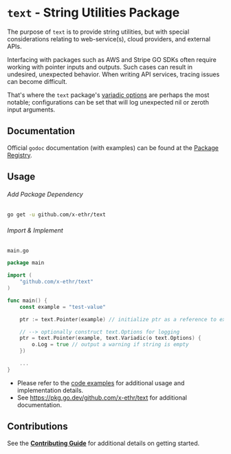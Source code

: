 # `text` - String Utilities Package

The purpose of `text` is to provide string utilities, but with special considerations relating to web-service(s),
cloud providers, and external APIs.

Interfacing with packages such as AWS and Stripe GO SDKs often require working with pointer inputs and outputs. Such
cases can result in undesired, unexpected behavior. When writing API services, tracing issues can become difficult.

That's where the `text` package's [variadic options](./options.go) are perhaps the most notable; configurations
can be set that will log unexpected nil or zeroth input arguments.

## Documentation

Official `godoc` documentation (with examples) can be found at the [Package Registry](https://pkg.go.dev/github.com/x-ethr/text).

## Usage

###### Add Package Dependency

```bash
go get -u github.com/x-ethr/text
```

###### Import & Implement

`main.go`

```go
package main

import (
    "github.com/x-ethr/text"
)

func main() {
    const example = "test-value"

    ptr := text.Pointer(example) // initialize ptr as a reference to example

    // --> optionally construct text.Options for logging
    ptr = text.Pointer(example, text.Variadic(o text.Options) {
        o.Log = true // output a warning if string is empty
    })

    ...
}
```

- Please refer to the [code examples](./example_test.go) for additional usage and implementation details.
- See https://pkg.go.dev/github.com/x-ethr/text for additional documentation.

## Contributions

See the [**Contributing Guide**](./CONTRIBUTING.md) for additional details on getting started.
